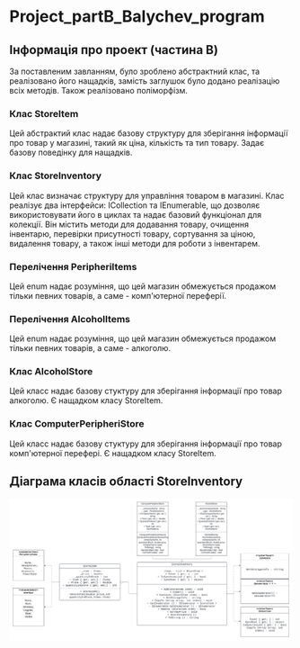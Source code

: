 # Project_partB_Balychev_program
## Інформація про проект (частина B)
За поставленим завланням, було зроблено абстрактний клас, та реалізовано його нащадків, замість заглушок було додано реалізацію всіх методів. Також реалізовано поліморфізм.
### Клас StoreItem
Цей абстрактий клас надає базову структуру для зберігання інформації про товар у магазині, такий як ціна, кількість та тип товару. Задає базову поведінку для нащадків.
### Клас StoreInventory
Цей клас визначає структуру для управління товаром в магазині. Клас реалізує два інтерфейси: ICollection та IEnumerable<StoreItem>, що дозволяє використовувати його в циклах та надає базовий функціонал для колекції. Він містить методи для додавання товару, очищення інвентарю, перевірки присутності товару, сортування за ціною, видалення товару, а також інші методи для роботи з інвентарем.
### Перелічення PeripheriItems
Цей enum надає розуміння, що цей магазин обмежується продажом тільки певних товарів, а саме - комп'ютерної переферії.
### Перелічення AlcoholItems
Цей enum надає розуміння, що цей магазин обмежується продажом тільки певних товарів, а саме - алкоголю.
### Клас AlcoholStore
Цей класс надає базову стуктуру для зберігання інформації про товар алкоголю. Є нащадком класу StoreItem.
### Клас ComputerPeripheriStore
Цей класс надає базову стуктуру для зберігання інформації про товар комп'ютерної перефері. Є нащадком класу StoreItem.
## Діаграма класів області StoreInventory
![Діиграма классів області](https://github.com/NorthDice/Project_partB_Balychev_Program/blob/master/Project_partB_Balychev_diagram.png)
